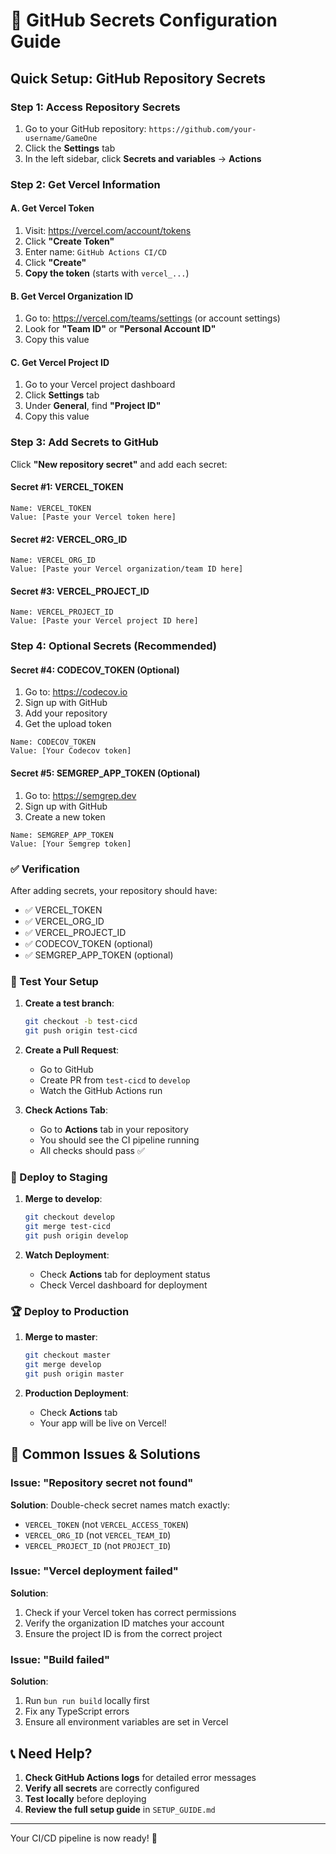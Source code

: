 # 🔑 GitHub Secrets Configuration Guide

## Quick Setup: GitHub Repository Secrets

### Step 1: Access Repository Secrets

1. Go to your GitHub repository: `https://github.com/your-username/GameOne`
2. Click the **Settings** tab
3. In the left sidebar, click **Secrets and variables** → **Actions**

### Step 2: Get Vercel Information

#### A. Get Vercel Token

1. Visit: https://vercel.com/account/tokens
2. Click **"Create Token"**
3. Enter name: `GitHub Actions CI/CD`
4. Click **"Create"**
5. **Copy the token** (starts with `vercel_...`)

#### B. Get Vercel Organization ID

1. Go to: https://vercel.com/teams/settings (or account settings)
2. Look for **"Team ID"** or **"Personal Account ID"**
3. Copy this value

#### C. Get Vercel Project ID

1. Go to your Vercel project dashboard
2. Click **Settings** tab
3. Under **General**, find **"Project ID"**
4. Copy this value

### Step 3: Add Secrets to GitHub

Click **"New repository secret"** and add each secret:

#### Secret #1: VERCEL_TOKEN

```
Name: VERCEL_TOKEN
Value: [Paste your Vercel token here]
```

#### Secret #2: VERCEL_ORG_ID

```
Name: VERCEL_ORG_ID
Value: [Paste your Vercel organization/team ID here]
```

#### Secret #3: VERCEL_PROJECT_ID

```
Name: VERCEL_PROJECT_ID
Value: [Paste your Vercel project ID here]
```

### Step 4: Optional Secrets (Recommended)

#### Secret #4: CODECOV_TOKEN (Optional)

1. Go to: https://codecov.io
2. Sign up with GitHub
3. Add your repository
4. Get the upload token

```
Name: CODECOV_TOKEN
Value: [Your Codecov token]
```

#### Secret #5: SEMGREP_APP_TOKEN (Optional)

1. Go to: https://semgrep.dev
2. Sign up with GitHub
3. Create a new token

```
Name: SEMGREP_APP_TOKEN
Value: [Your Semgrep token]
```

### ✅ Verification

After adding secrets, your repository should have:

- ✅ VERCEL_TOKEN
- ✅ VERCEL_ORG_ID
- ✅ VERCEL_PROJECT_ID
- ✅ CODECOV_TOKEN (optional)
- ✅ SEMGREP_APP_TOKEN (optional)

### 🧪 Test Your Setup

1. **Create a test branch**:

   ```bash
   git checkout -b test-cicd
   git push origin test-cicd
   ```

2. **Create a Pull Request**:
   - Go to GitHub
   - Create PR from `test-cicd` to `develop`
   - Watch the GitHub Actions run

3. **Check Actions Tab**:
   - Go to **Actions** tab in your repository
   - You should see the CI pipeline running
   - All checks should pass ✅

### 🚀 Deploy to Staging

1. **Merge to develop**:

   ```bash
   git checkout develop
   git merge test-cicd
   git push origin develop
   ```

2. **Watch Deployment**:
   - Check **Actions** tab for deployment status
   - Check Vercel dashboard for deployment

### 🏆 Deploy to Production

1. **Merge to master**:

   ```bash
   git checkout master
   git merge develop
   git push origin master
   ```

2. **Production Deployment**:
   - Check **Actions** tab
   - Your app will be live on Vercel!

## 🔧 Common Issues & Solutions

### Issue: "Repository secret not found"

**Solution**: Double-check secret names match exactly:

- `VERCEL_TOKEN` (not `VERCEL_ACCESS_TOKEN`)
- `VERCEL_ORG_ID` (not `VERCEL_TEAM_ID`)
- `VERCEL_PROJECT_ID` (not `PROJECT_ID`)

### Issue: "Vercel deployment failed"

**Solution**:

1. Check if your Vercel token has correct permissions
2. Verify the organization ID matches your account
3. Ensure the project ID is from the correct project

### Issue: "Build failed"

**Solution**:

1. Run `bun run build` locally first
2. Fix any TypeScript errors
3. Ensure all environment variables are set in Vercel

## 📞 Need Help?

1. **Check GitHub Actions logs** for detailed error messages
2. **Verify all secrets** are correctly configured
3. **Test locally** before deploying
4. **Review the full setup guide** in `SETUP_GUIDE.md`

---

Your CI/CD pipeline is now ready! 🎉
